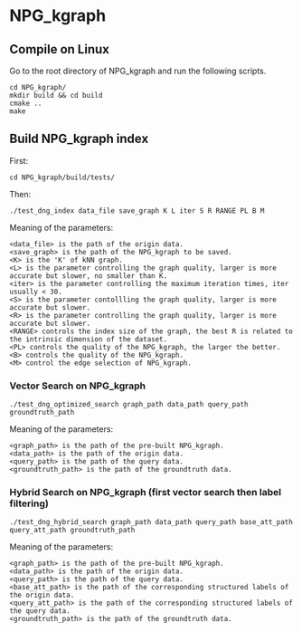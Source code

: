 # NPG_kgraph

## Compile on Linux

Go to the root directory of NPG_kgraph and run the following scripts.    

```shell
cd NPG_kgraph/
mkdir build && cd build
cmake ..
make
```

## Build NPG_kgraph index
First: 

```shell
cd NPG_kgraph/build/tests/
```

Then: 

```shell
./test_dng_index data_file save_graph K L iter S R RANGE PL B M
```

Meaning of the parameters:    

```
<data_file> is the path of the origin data.
<save_graph> is the path of the NPG_kgraph to be saved.
<K> is the 'K' of kNN graph.
<L> is the parameter controlling the graph quality, larger is more accurate but slower, no smaller than K.
<iter> is the parameter controlling the maximum iteration times, iter usually < 30.
<S> is the parameter contollling the graph quality, larger is more accurate but slower.
<R> is the parameter controlling the graph quality, larger is more accurate but slower.
<RANGE> controls the index size of the graph, the best R is related to the intrinsic dimension of the dataset.
<PL> controls the quality of the NPG_kgraph, the larger the better.
<B> controls the quality of the NPG_kgraph.
<M> control the edge selection of NPG_kgraph.
```

### Vector Search on NPG_kgraph
```shell
./test_dng_optimized_search graph_path data_path query_path groundtruth_path
```

Meaning of the parameters:    

```
<graph_path> is the path of the pre-built NPG_kgraph.
<data_path> is the path of the origin data.
<query_path> is the path of the query data.
<groundtruth_path> is the path of the groundtruth data.
```
### Hybrid Search on NPG_kgraph (first vector search then label filtering)
```shell
./test_dng_hybrid_search graph_path data_path query_path base_att_path query_att_path groundtruth_path
```

Meaning of the parameters:  

```
<graph_path> is the path of the pre-built NPG_kgraph.
<data_path> is the path of the origin data.
<query_path> is the path of the query data.
<base_att_path> is the path of the corresponding structured labels of the origin data.
<query_att_path> is the path of the corresponding structured labels of the query data.
<groundtruth_path> is the path of the groundtruth data.
```